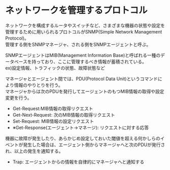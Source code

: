 # ネットワークを管理するプロトコル

ネットワークを構成するルータやスイッチなど、さまざまな機器の状態や設定を管理するために用いられるプロトコルがSNMP(Simple Network Management Protocol)。  
管理する側をSNMPマネージャ、される側をSNMPエージェントと呼ぶ。  

SNMPエージェントはMIB(Management Information Base)と呼ばれる一種のデータベースを持っており、ここに管理するべき情報が蓄積されている。  
ex)設定情報、トラフィックの状態、故障状態など  

マネージャとエージェント間では、PDU(Protocol Data Unit)というコマンドにより情報のやりとりを行う。  
マネージャからは次のPDUを発行してエージェントのもつMIB情報の取得や設定変更を行う。  

- Get-Request:MIB情報の取得リクエスト
- Get-Next-Request: 次のMIB情報の取得リクエスト
- Set-Request: MIB情報の設定リクエスト
- ※Get-Response(エージェント→マネージ): リクエストに対する応答  

機器に故障が発生したり、あらかじめ設定しておいた閾値を超える何かしらのイベントが発生した場合は、エージェント側からマネージャへと次のPDUが発行され、以上の発生を通知する。   
- Trap: エージェントからの情報を自律的にマネージャへと通知する
